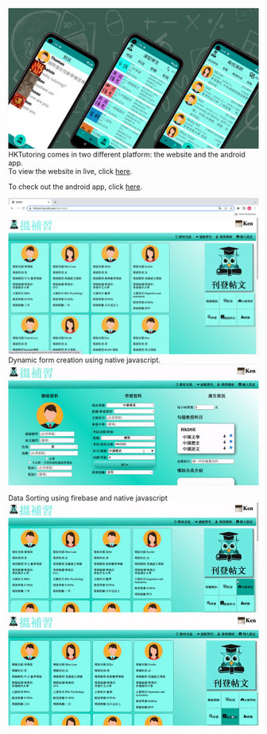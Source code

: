 <img src="/HKTutoring- Banner.png" />
HKTutoring comes in two different platform: the website and the android app.
<div>
To view the website in live, click <a href="https://hktutoring.web.app/" >here</a>.

To check out the android app, click <a href="https://play.google.com/store/apps/details?id=com.hfad.HKTutoring">here</a>.
</div>
<img src="/HKTutoringWeb.png" />
Dynamic form creation using native javascript.
<img src="/display.gif" />

Data Sorting using firebase and native javascript
<img src="/data sorting.gif" />
<img src="/data sorting2.gif" />
